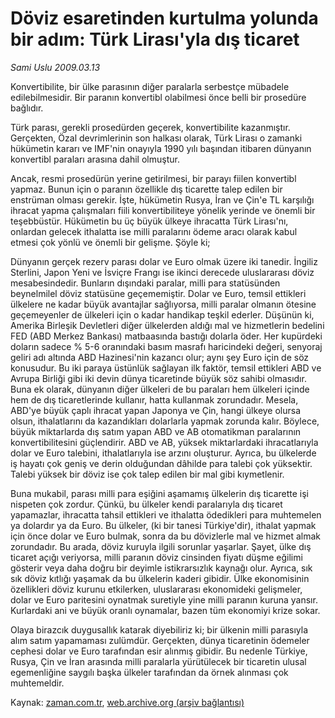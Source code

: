 # Döviz esaretinden kurtulma yolunda bir adım: Türk Lirası'yla dış ticaret

*Sami Uslu 2009.03.13*

<tr><td class="metin" colspan="2" style="padding-top: 20px; padding-left: 5px; padding-right: 10px;">Konvertibilite, bir ülke parasının diğer paralarla serbestçe mübadele edilebilmesidir. Bir paranın konvertibl olabilmesi önce belli bir prosedüre bağlıdır.</td></tr><tr><td class="metin" colspan="2" style="padding-top: 20px; padding-left: 5px; padding-right: 10px;"><p>Türk parası, gerekli prosedürden geçerek, konvertibilite kazanmıştır. Gerçekten, Özal devrimlerinin son halkası olarak, Türk Lirası o zamanki hükümetin kararı ve IMF'nin onayıyla 1990 yılı başından itibaren dünyanın konvertibl paraları arasına dahil olmuştur. 
<p> Ancak, resmi prosedürün yerine getirilmesi, bir parayı fiilen konvertibl yapmaz. Bunun için o paranın özellikle dış ticarette talep edilen bir enstrüman olması gerekir. İşte, hükümetin Rusya, İran ve Çin'e TL karşılığı ihracat yapma çalışmaları fiili konvertibiliteye yönelik yerinde ve önemli bir teşebbüstür. Hükümetin bu üç büyük ülkeye ihracatta Türk Lirası'nı, onlardan gelecek ithalatta ise milli paralarını ödeme aracı olarak kabul etmesi çok yönlü ve önemli bir gelişme. Şöyle ki;
<p> Dünyanın gerçek rezerv parası dolar ve Euro olmak üzere iki tanedir. İngiliz Sterlini, Japon Yeni ve İsviçre Frangı ise ikinci derecede uluslararası döviz mesabesindedir. Bunların dışındaki paralar, milli para statüsünden beynelmilel döviz statüsüne geçememiştir. Dolar ve Euro, temsil ettikleri ülkelere ne kadar büyük avantajlar sağlıyorsa, milli paralar olmanın ötesine geçemeyenler de ülkeleri için o kadar handikap teşkil ederler. Düşünün ki, Amerika Birleşik Devletleri diğer ülkelerden aldığı mal ve hizmetlerin bedelini FED (ABD Merkez Bankası) matbaasında bastığı dolarla öder. Her kupürdeki doların sadece % 5-6 oranındaki basım masrafı haricindeki değeri, senyoraj geliri adı altında ABD Hazinesi'nin kazancı olur; aynı şey Euro için de söz konusudur. Bu iki paraya üstünlük sağlayan ilk faktör, temsil ettikleri ABD ve Avrupa Birliği gibi iki devin dünya ticaretinde büyük söz sahibi olmasıdır. Buna ek olarak, dünyanın diğer ülkeleri de bu paraları hem ülkeleri içinde hem de dış ticaretlerinde kullanır, hatta kullanmak zorundadır. Mesela, ABD'ye büyük çaplı ihracat yapan Japonya ve Çin, hangi ülkeye olursa olsun, ithalatlarını da kazandıkları dolarlarla yapmak zorunda kalır. Böylece, büyük miktarlarda dış satım yapan ABD ve AB otomatikman paralarının konvertibilitesini güçlendirir. ABD ve AB, yüksek miktarlardaki ihracatlarıyla dolar ve Euro talebini, ithalatlarıyla ise arzını oluşturur. Ayrıca, bu ülkelerde iş hayatı çok geniş ve derin olduğundan dâhilde para talebi çok yüksektir. Talebi yüksek bir döviz ise çok talep edilen bir mal gibi kıymetlenir.
<p> Buna mukabil, parası milli para eşiğini aşamamış ülkelerin dış ticarette işi nispeten çok zordur. Çünkü, bu ülkeler kendi paralarıyla dış ticaret yapamazlar, ihracatta tahsil ettikleri ve ithalatta ödedikleri para muhtemelen ya dolardır ya da Euro. Bu ülkeler, (ki bir tanesi Türkiye'dir), ithalat yapmak için önce dolar ve Euro bulmak, sonra da bu dövizlerle mal ve hizmet almak zorundadır. Bu arada, döviz kuruyla ilgili sorunlar yaşarlar. Şayet, ülke dış ticaret açığı veriyorsa, milli paranın döviz cinsinden fiyatı düşme eğilimi gösterir veya daha doğru bir deyimle istikrarsızlık kaynağı olur. Ayrıca, sık sık döviz kıtlığı yaşamak da bu ülkelerin kaderi gibidir. Ülke ekonomisinin özellikleri döviz kurunu etkilerken, uluslararası ekonomideki gelişmeler, dolar ve Euro paritesini oynatmak suretiyle yine milli paranın kuruna yansır. Kurlardaki ani ve büyük oranlı oynamalar, bazen tüm ekonomiyi krize sokar.
<p> Olaya birazcık duygusallık katarak diyebiliriz ki; bir ülkenin milli parasıyla alım satım yapamaması zulümdür. Gerçekten, dünya ticaretinin ödemeler cephesi dolar ve Euro tarafından esir alınmış gibidir. Bu nedenle Türkiye, Rusya, Çin ve İran arasında milli paralarla yürütülecek bir ticaretin ulusal egemenliğine saygılı başka ülkeler tarafından da örnek alınması çok muhtemeldir.<br/></p></p></p></p></p></td></tr>

Kaynak: [zaman.com.tr](http://zaman.com.tr/yazar.do?yazino=824799), [web.archive.org (arşiv bağlantısı)](http://web.archive.org/web/20090317020847/http://www.zaman.com.tr:80/yazar.do?yazino=824799)
